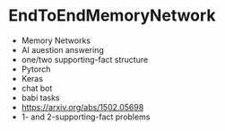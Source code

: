 # EndToEndMemoryNetwork
- Memory Networks
- AI auestion answering
- one/two supporting-fact structure
- Pytorch
- Keras
- chat bot
- babi tasks
- https://arxiv.org/abs/1502.05698
- 1- and 2-supporting-fact problems
